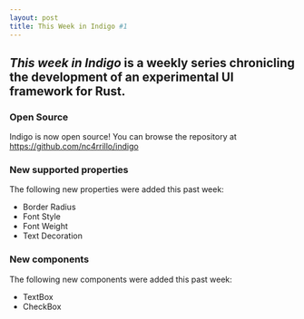 ```yaml
---
layout: post
title: This Week in Indigo #1
---
```

*This week in Indigo* is a weekly series chronicling the development of an experimental UI framework for Rust.
-----

### Open Source
Indigo is now open source! You can browse the repository at https://github.com/nc4rrillo/indigo 

### New supported properties
The following new properties were added this past week:
- Border Radius
- Font Style
- Font Weight
- Text Decoration

### New components
The following new components were added this past week:

- TextBox
- CheckBox
